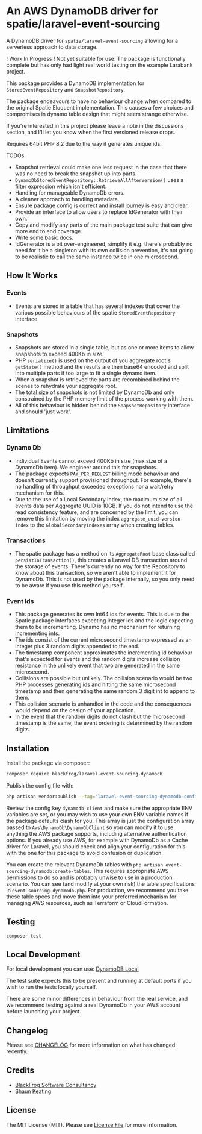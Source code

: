 # An AWS DynamoDB driver for spatie/laravel-event-sourcing

A DynamoDB driver for `spatie/laravel-event-sourcing` allowing for a serverless approach to data storage.

! Work In Progress ! Not yet suitable for use. The package is functionally complete but has only had light real world
testing on the example Larabank project.

This package provides a DynamoDB implementation for `StoredEventRepository` and `SnapshotRepository`.

The package endeavours to have no behaviour change when compared to the original Spatie Eloquent implementation.
This causes a few choices and compromises in dynamo table design that might seem strange otherwise.

If you're interested in this project please leave a note in the discussions section, and I'll let you know when the first
versioned release drops.

Requires 64bit PHP 8.2 due to the way it generates unique ids.

TODOs:

- Snapshot retrieval could make one less request in the case that there was no need to break the snapshot up into parts.
- `DynamoDbStoredEventRepository::RetrieveAllAfterVersion()` uses a filter expression which isn't efficient.
- Handling for manageable DynamoDb errors.
- A cleaner approach to handling metadata.
- Ensure package config is correct and install journey is easy and clear.
- Provide an interface to allow users to replace IdGenerator with their own.
- Copy and modify any parts of the main package test suite that can give more end to end coverage.
- Write some basic docs.
- IdGenerator is a bit over-engineered, simplify it e.g. there's probably no need for it be a singleton with its own 
collision prevention, it's not going to be realistic to call the same instance twice in one microsecond.


## How It Works

### Events
- Events are stored in a table that has several indexes that cover the various possible behaviours of the spatie
 `StoredEventRepository` interface.

### Snapshots
- Snapshots are stored in a single table, but as one or more items to allow snapshots to exceed 400Kb in size.
- PHP `serialize()` is used on the output of you aggregate root's `getState()` method and the results are then base64
  encoded and split into multiple parts if too large to fit a single dynamo item.
- When a snapshot is retrieved the parts are recombined behind the scenes to rehydrate your aggregate root.
- The total size of snapshots is not limited by DynamoDb and only constrained by the PHP memory limit of the process
  working with them.
- All of this behaviour is hidden behind the `SnapshotRepository` interface and should 'just work'.

## Limitations

### Dynamo Db
- Individual Events cannot exceed 400Kb in size (max size of a DynamoDb item). We engineer around this for snapshots.
- The package expects `PAY_PER_REQUEST` billing mode behaviour and doesn't currently support provisioned throughput. 
For example, there's no handling of throughput exceeded exceptions nor a wait/retry mechanism for this.
- Due to the use of a Local Secondary Index, the maximum size of all events data per Aggregate UUID is 10GB. If you
do not intend to use the read consistency feature, and are concerned by the limit, you can remove this limitation by
moving the index `aggregate_uuid-version-index` to the `GlobalSecondaryIndexes` array when creating tables.

### Transactions
- The spatie package has a method on its `AggregateRoot` base class called `persistInTransaction()`, this creates a
Laravel DB transaction around the storage of events. There's currently no way for the Repository to know about this
transaction, so we aren't able to implement it for DynamoDb. This is not used by the package internally, so you only
need to be aware if you use this method yourself.

### Event Ids
- This package generates its own Int64 ids for events. This is due to the Spatie package interfaces expecting
  integer ids and the logic expecting them to be incrementing. Dynamo has no mechanism for returning incrementing ints.
- The ids consist of the current microsecond timestamp expressed as an integer plus 3 random digits appended to the end.
- The timestamp component approximates the incrementing id behaviour that's expected for events and the random digits
  increase collision resistance in the unlikely event that two are generated in the same microsecond.
- Collisions are possible but unlikely. The collision scenario would be two PHP processes generating ids and hitting the
  same microsecond timestamp and then generating the same random 3 digit int to append to them.
- This collision scenario is unhandled in the code and the consequences would depend on the design of your application.
- In the event that the random digits do not clash but the microsecond timestamp is the same, the event ordering
  is determined by the random digits.

## Installation

Install the package via composer:

```bash
composer require blackfrog/laravel-event-sourcing-dynamodb
````

Publish the config file with:

```bash
php artisan vendor:publish --tag="laravel-event-sourcing-dynamodb-config"
```

Review the config key `dynamodb-client` and make sure the appropriate ENV variables are set, or you may wish to use
your own ENV variable names if the package defaults clash for you. This array is just the configuration array passed to
`Aws\DynamoDb\DynamoDbClient` so you can modify it to use anything the AWS package supports, including alternative
authentication options. If you already use AWS, for example with DynamoDb as a Cache driver for Laravel, you should 
check and align your configuration for this with the one for this package to avoid confusion or duplication.

You can create the relevant DynamoDb tables with `php artisan event-sourcing-dynamodb:create-tables`. This requires
appropriate AWS permissions to do so and is probably unwise to use in a production scenario. You can see (and modify at
your own risk) the table specifications in `event-sourcing-dynamodb.php`. For production, we recommend you take these 
table specs and move them into your preferred mechanism for managing AWS resources, such as Terraform or CloudFormation.

## Testing

```bash
composer test
```

## Local Development

For local development you can use:
[DynamoDB Local](https://docs.aws.amazon.com/amazondynamodb/latest/developerguide/DynamoDBLocal.html)

The test suite expects this to be present and running at default ports if you wish to run the tests locally yourself.

There are some minor differences in behaviour from the real service, and we recommend testing against a real DynamoDb in
your AWS account before launching your project.

## Changelog

Please see [CHANGELOG](CHANGELOG.md) for more information on what has changed recently.

## Credits

- [BlackFrog Software Consultancy](https://blackfrog.co)
- [Shaun Keating](https://github.com/shkeats)

## License

The MIT License (MIT). Please see [License File](LICENSE.md) for more information.
